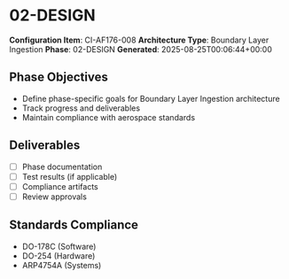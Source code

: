 # 02-DESIGN

**Configuration Item**: CI-AF176-008
**Architecture Type**: Boundary Layer Ingestion
**Phase**: 02-DESIGN
**Generated**: 2025-08-25T00:06:44+00:00

## Phase Objectives
- Define phase-specific goals for Boundary Layer Ingestion architecture
- Track progress and deliverables
- Maintain compliance with aerospace standards

## Deliverables
- [ ] Phase documentation
- [ ] Test results (if applicable)
- [ ] Compliance artifacts
- [ ] Review approvals

## Standards Compliance
- DO-178C (Software)
- DO-254 (Hardware)
- ARP4754A (Systems)
